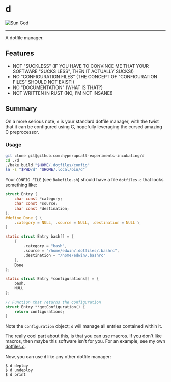 # d

![Sun God](./assets/sun-god.png)

---

A dotfile manager.

## Features

- NOT "SUCKLESS" (IF YOU HAVE TO CONVINCE ME THAT YOUR SOFTWARE "SUCKS LESS",
  THEN IT ACTUALLY SUCKS!)
- NO "CONFIGURATION FILES" (THE CONCEPT OF "CONFIGURATION FILES" SHOULD NOT
  EXIST!)
- NO "DOCUMENTATION" (WHAT IS THAT?)
- NOT WRITTEN IN RUST (NO, I'M NOT INSANE!)

## Summary

On a more serious note, `d` is your standard dotfile manager, with the twist
that it can be configured using C, hopefully leveraging the ~~cursed~~ amazing C
preprocessor.

### Usage

```bash
git clone git@github.com:hyperupcall-experiments-incubating/d
cd ./d
./bake build "$HOME/.dotfiles/config"
ln -s "$PWD/d" "$HOME/.local/bin/d"
```

Your `CONFIG_FILE` (see `Bakefile.sh`) should have a file `dotfiles.c` that looks something like:

```c
struct Entry {
	char const *category;
	char const *source;
	char const *destination;
};
#define Done { \
	.category = NULL, .source = NULL, .destination = NULL \
}

static struct Entry bash[] = {
	{
		.category = "bash",
		.source = "/home/edwin/.dotfiles/.bashrc",
		.destination = "/home/edwin/.bashrc"
	},
	Done
};

static struct Entry *configurations[] = {
	bash,
	NULL
};

// Function that returns the configuration
struct Entry **getConfiguration() {
	return configurations;
}
```

Note the `configuration` object; `d` will manage all entries contained within it.

The really cool part about this, is that you can use macros. If you don't like
macros, then maybe this software isn't for you. For an example, see my own
[dotfiles.c](https://github.com/hyperupcall/dotfiles/blob/trunk/os-unix/data/dotfiles.c).

Now, you can use `d` like any other dotfile manager:

```console
$ d deploy
$ d undeploy
$ d print
```

